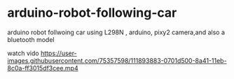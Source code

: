 # arduino-robot-following-car
arduino robot follwoing car using L298N , arduino, pixy2 camera,and also a bluetooth model

watch vido
https://user-images.githubusercontent.com/75357598/111893883-0701d500-8a41-11eb-8c0a-ff3015df3cee.mp4
